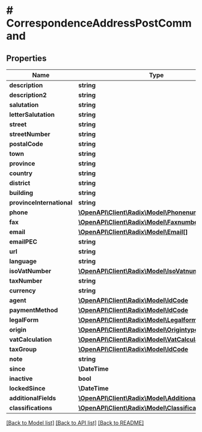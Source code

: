 # # CorrespondenceAddressPostCommand

## Properties

Name | Type | Description | Notes
------------ | ------------- | ------------- | -------------
**description** | **string** |  | [optional]
**description2** | **string** |  | [optional]
**salutation** | **string** |  | [optional]
**letterSalutation** | **string** |  | [optional]
**street** | **string** |  | [optional]
**streetNumber** | **string** |  | [optional]
**postalCode** | **string** |  | [optional]
**town** | **string** |  | [optional]
**province** | **string** |  | [optional]
**country** | **string** |  | [optional]
**district** | **string** |  | [optional]
**building** | **string** |  | [optional]
**provinceInternational** | **string** |  | [optional]
**phone** | [**\OpenAPI\Client\Radix\Model\Phonenumber[]**](Phonenumber.md) |  | [optional]
**fax** | [**\OpenAPI\Client\Radix\Model\Faxnumber[]**](Faxnumber.md) |  | [optional]
**email** | [**\OpenAPI\Client\Radix\Model\Email[]**](Email.md) |  | [optional]
**emailPEC** | **string** |  | [optional]
**url** | **string** |  | [optional]
**language** | **string** |  | [optional]
**isoVatNumber** | [**\OpenAPI\Client\Radix\Model\IsoVatnumber**](IsoVatnumber.md) |  | [optional]
**taxNumber** | **string** |  | [optional]
**currency** | **string** |  | [optional]
**agent** | [**\OpenAPI\Client\Radix\Model\IdCode**](IdCode.md) |  | [optional]
**paymentMethod** | [**\OpenAPI\Client\Radix\Model\IdCode**](IdCode.md) |  | [optional]
**legalForm** | [**\OpenAPI\Client\Radix\Model\Legalformtype**](Legalformtype.md) |  | [optional]
**origin** | [**\OpenAPI\Client\Radix\Model\Origintype**](Origintype.md) |  | [optional]
**vatCalculation** | [**\OpenAPI\Client\Radix\Model\VatCalculationtype**](VatCalculationtype.md) |  | [optional]
**taxGroup** | [**\OpenAPI\Client\Radix\Model\IdCode**](IdCode.md) |  | [optional]
**note** | **string** |  | [optional]
**since** | **\DateTime** |  | [optional]
**inactive** | **bool** |  | [optional]
**lockedSince** | **\DateTime** |  | [optional]
**additionalFields** | [**\OpenAPI\Client\Radix\Model\AdditionalFieldBase[]**](AdditionalFieldBase.md) |  | [optional]
**classifications** | [**\OpenAPI\Client\Radix\Model\ClassificationV1Base[]**](ClassificationV1Base.md) |  | [optional]

[[Back to Model list]](../../README.md#models) [[Back to API list]](../../README.md#endpoints) [[Back to README]](../../README.md)
